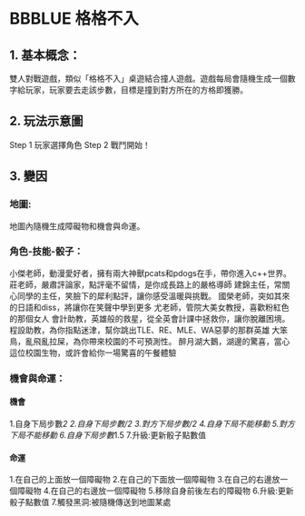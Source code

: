 
# BBBLUE 格格不入
## 1. 基本概念：
雙人對戰遊戲，類似「格格不入」桌遊結合撞人遊戲。遊戲每局會隨機生成一個數字給玩家，玩家要去走該步數，目標是撞到對方所在的方格即獲勝。

## 2. 玩法示意圖
Step 1 玩家選擇角色
Step 2 戰鬥開始！

## 3. 變因
### 地圖:
地圖內隨機生成障礙物和機會與命運。

### 角色-技能-骰子：
小傑老師，動漫愛好者，擁有兩大神獸pcats和pdogs在手，帶你進入c++世界。
莊老師，嚴肅評論家，點評毫不留情，是你成長路上的嚴格導師
建錦主任，常關心同學的主任，笑臉下的犀利點評，讓你感受溫暖與挑戰。
國榮老師，突如其來的日語和diss，將讓你在笑聲中學到更多
尤老師，管院大美女教授，喜歡粉紅色的那個女人
會計助教，英雄般的救星，從全英會計課中拯救你，讓你脫離困境。
程設助教，為你指點迷津，幫你跳出TLE、RE、MLE、WA惡夢的那群英雄
大笨鳥，亂飛亂拉屎，為你帶來校園的不可預測性。
醉月湖大鵝，湖邊的驚喜，當心這位校園生物，或許會給你一場驚喜的午餐體驗



### 機會與命運：
#### 機會
1.自身下局步數*2
2.自身下局步數/2
3.對方下局步數/2
4.自身下局不能移動
5.對方下局不能移動
6.自身下局步數*1.5
7.升級:更新骰子點數值

#### 命運
1.在自己的上面放一個障礙物
2.在自己的下面放一個障礙物
3.在自己的右邊放一個障礙物
4.在自己的右邊放一個障礙物
5.移除自身前後左右的障礙物
6.升級:更新骰子點數值
7.觸發黑洞:被隨機傳送到地圖某處
